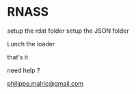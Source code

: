 # RNASS

setup the rdat folder
setup the JSON folder

Lunch the loader

that's it

need help ?

philippe.malric@gmail.com
